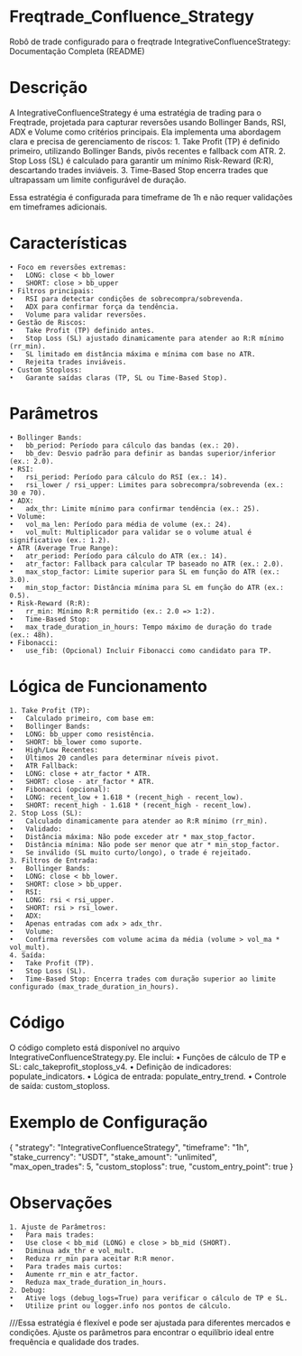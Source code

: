 # Freqtrade_Confluence_Strategy
Robô de trade configurado para o freqtrade 
IntegrativeConfluenceStrategy: Documentação Completa (README)

# Descrição

A IntegrativeConfluenceStrategy é uma estratégia de trading para o Freqtrade, projetada para capturar reversões usando Bollinger Bands, RSI, ADX e Volume como critérios principais. Ela implementa uma abordagem clara e precisa de gerenciamento de riscos:
	1. Take Profit (TP) é definido primeiro, utilizando Bollinger Bands, pivôs recentes e fallback com ATR.
	2. Stop Loss (SL) é calculado para garantir um mínimo Risk-Reward (R:R), descartando trades inviáveis.
	3. Time-Based Stop encerra trades que ultrapassam um limite configurável de duração.

Essa estratégia é configurada para timeframe de 1h e não requer validações em timeframes adicionais.

# Características
	• Foco em reversões extremas:
	•	LONG: close < bb_lower
	•	SHORT: close > bb_upper
	• Filtros principais:
	•	RSI para detectar condições de sobrecompra/sobrevenda.
	•	ADX para confirmar força da tendência.
	•	Volume para validar reversões.
	• Gestão de Riscos:
	•	Take Profit (TP) definido antes.
	•	Stop Loss (SL) ajustado dinamicamente para atender ao R:R mínimo (rr_min).
	•	SL limitado em distância máxima e mínima com base no ATR.
	•	Rejeita trades inviáveis.
	• Custom Stoploss:
	•	Garante saídas claras (TP, SL ou Time-Based Stop).

# Parâmetros
	• Bollinger Bands:
	•	bb_period: Período para cálculo das bandas (ex.: 20).
	•	bb_dev: Desvio padrão para definir as bandas superior/inferior (ex.: 2.0).
	• RSI:
	•	rsi_period: Período para cálculo do RSI (ex.: 14).
	•	rsi_lower / rsi_upper: Limites para sobrecompra/sobrevenda (ex.: 30 e 70).
	• ADX:
	•	adx_thr: Limite mínimo para confirmar tendência (ex.: 25).
	• Volume:
	•	vol_ma_len: Período para média de volume (ex.: 24).
	•	vol_mult: Multiplicador para validar se o volume atual é significativo (ex.: 1.2).
	• ATR (Average True Range):
	•	atr_period: Período para cálculo do ATR (ex.: 14).
	•	atr_factor: Fallback para calcular TP baseado no ATR (ex.: 2.0).
	•	max_stop_factor: Limite superior para SL em função do ATR (ex.: 3.0).
	•	min_stop_factor: Distância mínima para SL em função do ATR (ex.: 0.5).
	• Risk-Reward (R:R):
	•	rr_min: Mínimo R:R permitido (ex.: 2.0 => 1:2).
	•	Time-Based Stop:
	•	max_trade_duration_in_hours: Tempo máximo de duração do trade (ex.: 48h).
	• Fibonacci:
	•	use_fib: (Opcional) Incluir Fibonacci como candidato para TP.

# Lógica de Funcionamento
	1. Take Profit (TP):
	•	Calculado primeiro, com base em:
	•	Bollinger Bands:
	•	LONG: bb_upper como resistência.
	•	SHORT: bb_lower como suporte.
	•	High/Low Recentes:
	•	Últimos 20 candles para determinar níveis pivot.
	•	ATR Fallback:
	•	LONG: close + atr_factor * ATR.
	•	SHORT: close - atr_factor * ATR.
	•	Fibonacci (opcional):
	•	LONG: recent_low + 1.618 * (recent_high - recent_low).
	•	SHORT: recent_high - 1.618 * (recent_high - recent_low).
	2. Stop Loss (SL):
	•	Calculado dinamicamente para atender ao R:R mínimo (rr_min).
	•	Validado:
	•	Distância máxima: Não pode exceder atr * max_stop_factor.
	•	Distância mínima: Não pode ser menor que atr * min_stop_factor.
	•	Se inválido (SL muito curto/longo), o trade é rejeitado.
	3. Filtros de Entrada:
	•	Bollinger Bands:
	•	LONG: close < bb_lower.
	•	SHORT: close > bb_upper.
	•	RSI:
	•	LONG: rsi < rsi_upper.
	•	SHORT: rsi > rsi_lower.
	•	ADX:
	•	Apenas entradas com adx > adx_thr.
	•	Volume:
	•	Confirma reversões com volume acima da média (volume > vol_ma * vol_mult).
	4. Saída:
	•	Take Profit (TP).
	•	Stop Loss (SL).
	•	Time-Based Stop: Encerra trades com duração superior ao limite configurado (max_trade_duration_in_hours).

# Código

O código completo está disponível no arquivo IntegrativeConfluenceStrategy.py. Ele inclui:
	•	Funções de cálculo de TP e SL: calc_takeprofit_stoploss_v4.
	•	Definição de indicadores: populate_indicators.
	•	Lógica de entrada: populate_entry_trend.
	•	Controle de saída: custom_stoploss.

# Exemplo de Configuração

{
  "strategy": "IntegrativeConfluenceStrategy",
  "timeframe": "1h",
  "stake_currency": "USDT",
  "stake_amount": "unlimited",
  "max_open_trades": 5,
  "custom_stoploss": true,
  "custom_entry_point": true
}

# Observações
	1. Ajuste de Parâmetros:
	•	Para mais trades:
	•	Use close < bb_mid (LONG) e close > bb_mid (SHORT).
	•	Diminua adx_thr e vol_mult.
	•	Reduza rr_min para aceitar R:R menor.
	•	Para trades mais curtos:
	•	Aumente rr_min e atr_factor.
	•	Reduza max_trade_duration_in_hours.
	2. Debug:
	•	Ative logs (debug_logs=True) para verificar o cálculo de TP e SL.
	•	Utilize print ou logger.info nos pontos de cálculo.

///Essa estratégia é flexível e pode ser ajustada para diferentes mercados e condições. Ajuste os parâmetros para encontrar o equilíbrio ideal entre frequência e qualidade dos trades.

